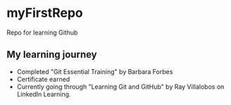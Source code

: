 # myFirstRepo
Repo for learning Github

## My learning journey
- Completed "Git Essential Training" by Barbara Forbes
 - Certificate earned
- Currently going through "Learning Git and GitHub" by Ray Villalobos on LinkedIn Learning.
